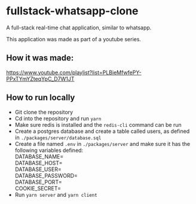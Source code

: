 # fullstack-whatsapp-clone
A full-stack real-time chat application, similar to whatsapp.

This application was made as part of a youtube series.

## How it was made:
https://www.youtube.com/playlist?list=PLBieMfwfePY-PPxTYmYZteqYpC_D7W1JT

## How to run locally
* Git clone the repository
* Cd into the repository and run ```yarn```
* Make sure redis is installed and the ```redis-cli``` command can be run
* Create a postgres database and create a table called users, as defined in ```./packages/server/database.sql```
* Create a file named ```.env``` in ```./packages/server``` and make sure it has the following variables defined:
<br/>DATABASE_NAME=
<br/>DATABASE_HOST=
<br/>DATABASE_USER=
<br/>DATABASE_PASSWORD=
<br/>DATABASE_PORT=
<br/>COOKIE_SECRET=
* Run ```yarn server``` and ```yarn client```
